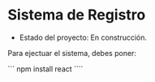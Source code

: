 <h1> Sistema de Registro </h1>

- Estado del proyecto: En construcción.

Para ejectuar el sistema, debes poner:

``` npm install react ````

